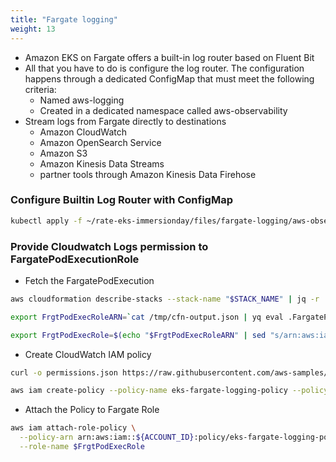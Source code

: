 ```yaml
---
title: "Fargate logging"
weight: 13
---
```


* Amazon EKS on Fargate offers a built-in log router based on Fluent Bit
* All that you have to do is configure the log router. The configuration happens through a dedicated ConfigMap that must meet the following criteria:
  * Named aws-logging
  * Created in a dedicated namespace called aws-observability
* Stream logs from Fargate directly to destinations
  * Amazon CloudWatch
  * Amazon OpenSearch Service
  * Amazon S3
  * Amazon Kinesis Data Streams
  * partner tools through Amazon Kinesis Data Firehose

### Configure Builtin Log Router with ConfigMap

```bash
kubectl apply -f ~/rate-eks-immersionday/files/fargate-logging/aws-observability.yaml
```

### Provide Cloudwatch Logs permission to FargatePodExecutionRole

* Fetch the FargatePodExecution

```bash
aws cloudformation describe-stacks --stack-name "$STACK_NAME" | jq -r '[.Stacks[0].Outputs[] | {key: .OutputKey, value: .OutputValue}] | from_entries' > /tmp/cfn-output.json

export FrgtPodExecRoleARN=`cat /tmp/cfn-output.json | yq eval .FargatePodExecutionRoleARN -`

export FrgtPodExecRole=$(echo "$FrgtPodExecRoleARN" | sed "s/arn:aws:iam::641223728001:role\///" )
```

* Create CloudWatch IAM policy

```bash
curl -o permissions.json https://raw.githubusercontent.com/aws-samples/amazon-eks-fluent-logging-examples/mainline/examples/fargate/cloudwatchlogs/permissions.json

aws iam create-policy --policy-name eks-fargate-logging-policy --policy-document file://permissions.json
```

* Attach the Policy to Fargate Role

```bash
aws iam attach-role-policy \
  --policy-arn arn:aws:iam::${ACCOUNT_ID}:policy/eks-fargate-logging-policy \
  --role-name $FrgtPodExecRole
```
